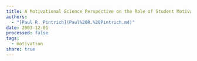 ```yaml
---
title: A Motivational Science Perspective on the Role of Student Motivation in Learning and Teaching Contexts.
authors:
  - "[Paul R. Pintrich](Paul%20R.%20Pintrich.md)"
date: 2003-12-01
processed: false
tags:
  - motivation
share: true
---
```







